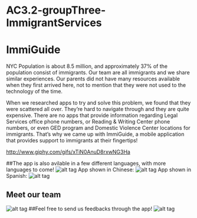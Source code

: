 # AC3.2-groupThree-ImmigrantServices
# ImmiGuide

NYC Population is about 8.5 million, and approximately 37% of the population consist of immigrants. Our team are all immigrants and we share similar experiences. Our parents did not have many resources available when they first arrived here, not to mention that they were not used to the technology of the time.

When we researched apps to try and solve this problem, we found that they were scattered all over. They’re hard to navigate through and they are quite expensive. There are no apps that provide information regarding Legal Services office phone numbers, or Reading & Writing Center phone numbers, or even GED program and Domestic Violence Center locations for immigrants. That’s why we came up with ImmiGuide, a mobile application that provides support to immigrants at their fingertips!

http://www.giphy.com/gifs/xTiN0AnuD8rxwNG3Ha

##The app is also avilable in a few different languages, with more languages to come!
![alt tag](https://goo.gl/photos/gKqvFBkERrfmYfqt6)
App shown in Chinese:
![alt tag](https://goo.gl/photos/eUkJ1Pqxd7gcSysP6)
App shown in Spanish:
![alt tag](https://goo.gl/photos/XBrQJtc1H5rFs2Tz6)
## Meet our team
![alt tag](https://goo.gl/photos/guLVyWakRCwmYYqg7)
##Feel free to send us feedbacks through the app!
![alt tag](https://goo.gl/photos/KA2zW8ek5sLRQ4ph8)


